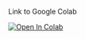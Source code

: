 Link to Google Colab

[![Open In Colab](https://colab.research.google.com/assets/colab-badge.svg)](https://colab.research.google.com/github/reyhaneh-92/Sharp_ML/blob/main/Demo_v2.ipynb)



